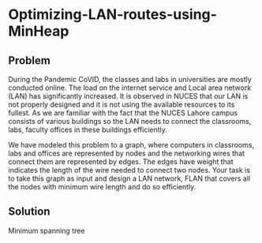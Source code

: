 # Optimizing-LAN-routes-using-MinHeap

## Problem
During the Pandemic CoVID, the classes and labs in universities are mostly
conducted online. The load on the internet service and Local area network
(LAN) has significantly increased. It is observed in NUCES that our LAN is
not properly designed and it is not using the available resources to its fullest.
As we are familiar with the fact that the NUCES Lahore campus
consists of various buildings so the LAN needs to connect the classrooms,
labs, faculty offices in these buildings efficiently.

We have modeled this problem to a graph, where computers in classrooms,
labs and offices are represented by nodes and the networking wires that
connect them are represented by edges. The edges have weight that indicates
the length of the wire needed to connect two nodes. Your task is to take this
graph as input and design a LAN network, FLAN that covers all the nodes
with minimum wire length and do so efficiently.

## Solution
Minimum spanning tree
